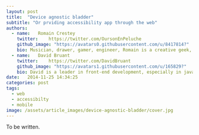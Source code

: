 ```yaml
---
layout: post
title:  "Device agnostic bladder"
subtitle: "Or prviding accessibility app through the web"
authors:
  - name:   Romain Crestey
    twitter:    https://twitter.com/OursonEnPeluche
    github_image: "https://avatars0.githubusercontent.com/u/8417814?"
    bio: Musician, drawer, gamer, engineer, Romain is a creative geek, convinced that the best technology is half useless without a well-thought design. With a growing UX interest, he works on developing ergonomic solutions to help give the users back the control on their data.
  - name:   David Bruant
    twitter:    https://twitter.com/DavidBruant
    github_image: "https://avatars1.githubusercontent.com/u/165829?"
    bio: David is a leader in front-end development, especially in javascript and standards specification. Contributor to Mozilla, he believes deeply in open web and open source. He teaches coding to young children and datavisualization in design schools.
date:   2014-11-25 14:34:25
categories: post
tags: 
  - web
  - accessibilty
  - mobile
image: /assets/article_images/device-agnostic-bladder/cover.jpg
---
```


To be written.
